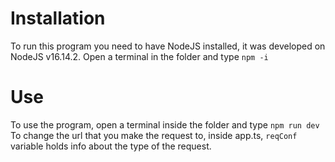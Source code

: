 # Installation
To run this program you need to have NodeJS installed, it was developed on NodeJS v16.14.2.
Open a terminal in the folder and type `npm -i`

# Use
To use the program, open a terminal inside the folder and type `npm run dev`<br>
To change the url that you make the request to, inside app.ts, `reqConf` variable holds info about the type of the request.
